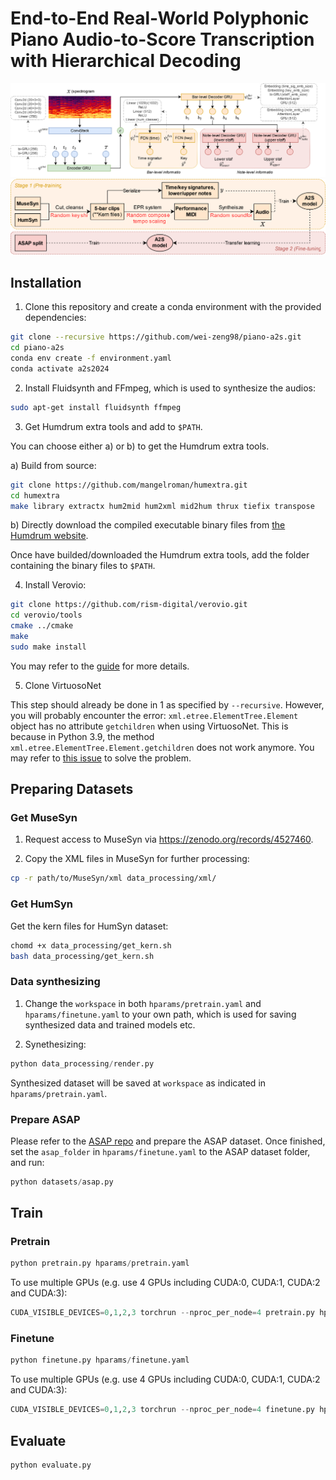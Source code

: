 # End-to-End Real-World Polyphonic Piano Audio-to-Score Transcription with Hierarchical Decoding
<div align=center>
<img src="images/model_architecture.svg" width="750px">
</div>
<div align=center>
<img src="images/training_scheme.svg" width="750px">
</div>

## Installation

1. Clone this repository and create a conda environment with the provided dependencies:
```bash
git clone --recursive https://github.com/wei-zeng98/piano-a2s.git
cd piano-a2s
conda env create -f environment.yaml
conda activate a2s2024
```

2. Install Fluidsynth and FFmpeg, which is used to synthesize the audios:
```bash
sudo apt-get install fluidsynth ffmpeg
```

3. Get Humdrum extra tools and add to `$PATH`.

You can choose either a) or b) to get the Humdrum extra tools.

a) Build from source:

```bash
git clone https://github.com/mangelroman/humextra.git
cd humextra
make library extractx hum2mid hum2xml mid2hum thrux tiefix transpose
```

b) Directly download the compiled executable binary files from [the Humdrum website](https://extras.humdrum.org/).

Once have builded/downloaded the Humdrum extra tools, add the folder containing the binary files to `$PATH`.

4. Install Verovio:

```bash
git clone https://github.com/rism-digital/verovio.git
cd verovio/tools
cmake ../cmake
make
sudo make install
```

You may refer to the [guide](https://book.verovio.org/installing-or-building-from-sources/command-line.html#building-on-macos-or-linux) for more details.

5. Clone VirtuosoNet

This step should already be done in 1 as specified by `--recursive`. However, you will probably encounter the error: `xml.etree.ElementTree.Element` object has no attribute `getchildren` when using VirtuosoNet. This is because in Python 3.9, the method `xml.etree.ElementTree.Element.getchildren` does not work anymore. You may refer to [this issue](https://github.com/jdasam/virtuosoNet/issues/14/) to solve the problem.

## Preparing Datasets

### Get MuseSyn

1. Request access to MuseSyn via https://zenodo.org/records/4527460.

2. Copy the XML files in MuseSyn for further processing:

```bash
cp -r path/to/MuseSyn/xml data_processing/xml/
```

### Get HumSyn

Get the kern files for HumSyn dataset:
```bash
chomd +x data_processing/get_kern.sh
bash data_processing/get_kern.sh
```

### Data synthesizing

1. Change the `workspace` in both `hparams/pretrain.yaml` and `hparams/finetune.yaml` to your own path, which is used for saving synthesized data and trained models etc.

2. Synethesizing:
```python
python data_processing/render.py
```
Synthesized dataset will be saved at `workspace` as indicated in `hparams/pretrain.yaml`.

### Prepare ASAP

Please refer to the [ASAP repo](https://github.com/fosfrancesco/asap-dataset) and prepare the ASAP dataset. Once finished, set the `asap_folder` in `hparams/finetune.yaml` to the ASAP dataset folder, and run:

```python
python datasets/asap.py
```

## Train

### Pretrain
```python
python pretrain.py hparams/pretrain.yaml
```

To use multiple GPUs (e.g. use 4 GPUs including CUDA:0, CUDA:1, CUDA:2 and CUDA:3):
```python
CUDA_VISIBLE_DEVICES=0,1,2,3 torchrun --nproc_per_node=4 pretrain.py hparams/pretrain.yaml
```

### Finetune
```python
python finetune.py hparams/finetune.yaml
```

To use multiple GPUs (e.g. use 4 GPUs including CUDA:0, CUDA:1, CUDA:2 and CUDA:3):
```python
CUDA_VISIBLE_DEVICES=0,1,2,3 torchrun --nproc_per_node=4 finetune.py hparams/finetune.yaml
```

## Evaluate
```python
python evaluate.py
```
